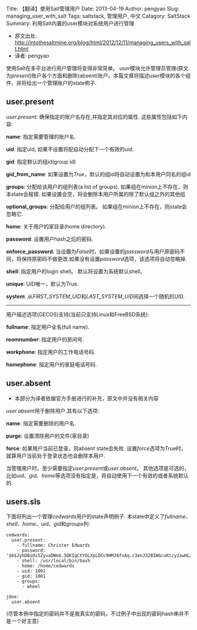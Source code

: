 Title: 【翻译】使用Salt管理用户
Date: 2013-04-19
Author: pengyao
Slug: managing_user_with_salt
Tags: saltstack, 管理用户, 中文
Catagory: SaltStack
Summary: 利用Salt内置的user模块对系统用户进行管理

* 原文出处: <http://intothesaltmine.org/blog/html/2012/12/11/managing_users_with_salt.html>
* 译者: pengyao

使用Salt在多平台进行用户管理将变得非常简单。 *user*模块允许管理员管理(原文为*present*)账户各个方面和删除(absent)账户。本篇文章将描述*user*模块的各个组件，并将给出一个管理账户的state例子.

## user.present ##
*user.present*: 确保指定的账户名存在,并指定其对应的属性. 这些属性包括如下内容:

**name**: 指定需要管理的账户名.

**uid**: 指定uid, 如果不设置将配自动分配下一个有效的uid. 

**gid**: 指定默认的组id(group id)

**gid_from_name**: 如果设置为*True*，默认的组id将自动设置为和本用户同名的组id

**groups**: 分配给该用户的组列表(a list of groups). 如果组在minion上不存在，则本state会报错. 如果设置会空，将会删除本用户所属的除了默认组之外的其他组 

**optional_groups**: 分配给用户的组列表。 如果组在minion上不存在，则state会忽略它.

**home**: 关于用户的家目录(home directory).

**password**: 设置用户hash之后的密码.

**enforce_password**: 当设置为*False*时，如果设置的*password*与用户原密码不同，将保持原密码不做更改.如果没有设置*password*选项，该选项将自动忽略掉.

**shell**: 指定用户的login shell。 默认将设置为系统默认shell。

**unique**: UID唯一，默认为True.

**system**: 从*FIRST_SYSTEM_UID*和*LAST_SYSTEM_UID*间选择一个随机的UID.

---

用户描述选项(GECOS)支持(当前只支持Linux和FreeBSD系统): 

**fullname**: 指定用户全名(full name).

**roomnumber**: 指定用户的房间号.

**workphone**: 指定用户的工作电话号码.

**homephone**: 指定用户的家庭电话号码.

## user.absent ##
* 本部分为译者依据官方手册进行的补充，原文中并没有相关内容

*user.absent*用于删除用户.其有以下选项:

**name**: 指定需要删除的用户名.

**purge**: 设置清除用户的文件(家目录) 

**force**: 如果用户当前已登录，则absent state会失败. 设置*force*选项为True时，就算用户当前处于登录状态也会删除本用户.

当管理用户时，至少需要指定*user.present*或*user.absent*。 其他选项是可选的，比如*uid*、*gid*、*home*等选项没有指定是，将自动使用下一个有效的或者系统默认的.


## users.sls ##
下面将列出一个管理*cedwards*用户的state声明例子. 本state中定义了*fullname*、*shell*、*home*、*uid*、*gid*和*groups*列:

    cedwards:
      user.present:
        - fullname: Christer Edwards
        - password: '$6$JyhDBiOi5ZyvaDWm$.5QKIgCtYOLXpLDCc9HMJ8fnAq.c3enJ32BIWGcuKt/y2awHL3w2PlNLxJD9gHE/FtKkG348P8HArXGSkd5uC/'
        - shell: /usr/local/bin/bash
        - home: /home/cedwards
        - uid: 1001
        - gid: 1001
        - groups:
          - wheel

    jdoe:
      user.absent

(尽管本例中指定的密码并不是我真实的密码，不过例子中出现的密码hash串并不是一个好主意)











 
 
